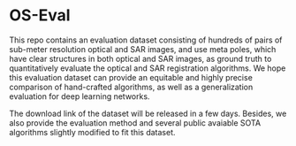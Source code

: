 # OS-Eval

This repo contains an evaluation dataset consisting of hundreds of pairs of sub-meter resolution optical and SAR images, and use meta poles, which have clear structures in both optical and SAR images, as ground truth to quantitatively evaluate the optical and SAR registration algorithms. We hope this evaluation dataset can provide an equitable and highly precise comparison of hand-crafted algorithms, as well as a generalization evaluation for deep learning networks.

The download link of the dataset will be released in a few days. Besides, we also provide the evaluation method and several public avaiable SOTA algorithms slightly modified to fit this dataset. 

